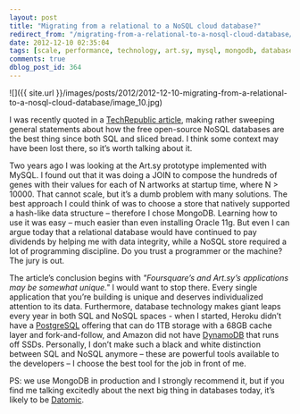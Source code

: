 ```yaml
---
layout: post
title: "Migrating from a relational to a NoSQL cloud database?"
redirect_from: "/migrating-from-a-relational-to-a-nosql-cloud-database/"
date: 2012-12-10 02:35:04
tags: [scale, performance, technology, art.sy, mysql, mongodb, databases]
comments: true
dblog_post_id: 364
---
```

![]({{ site.url }}/images/posts/2012/2012-12-10-migrating-from-a-relational-to-a-nosql-cloud-database/image_10.jpg)

I was recently quoted in a [TechRepublic article](http://www.techrepublic.com/blog/datacenter/migrating-from-a-relational-to-a-nosql-cloud-database/5904), making rather sweeping general statements about how the free open-source NoSQL databases are the best thing since both SQL and sliced bread. I think some context may have been lost there, so it’s worth talking about it.

Two years ago I was looking at the Art.sy prototype implemented with MySQL. I found out that it was doing a JOIN to compose the hundreds of genes with their values for each of N artworks at startup time, where N > 10000. That cannot scale, but it’s a dumb problem with many solutions. The best approach I could think of was to choose a store that natively supported a hash-like data structure – therefore I chose MongoDB. Learning how to use it was easy – much easier than even installing Oracle 11g. But even I can argue today that a relational database would have continued to pay dividends by helping me with data integrity, while a NoSQL store required a lot of programming discipline. Do you trust a programmer or the machine? The jury is out.

The article’s conclusion begins with _"Foursquare’s and Art.sy’s applications may be somewhat unique."_ I would want to stop there. Every single application that you’re building is unique and deserves individualized attention to its data. Furthermore, database technology makes giant leaps every year in both SQL and NoSQL spaces - when I started, Heroku didn’t have a [PostgreSQL](https://postgres.heroku.com/) offering that can do 1TB storage with a 68GB cache layer and fork-and-follow, and Amazon did not have [DynamoDB](http://aws.amazon.com/dynamodb/) that runs off SSDs. Personally, I don’t make such a black and white distinction between SQL and NoSQL anymore – these are powerful tools available to the developers – I choose the best tool for the job in front of me.

PS: we use MongoDB in production and I strongly recommend it, but if you find me talking excitedly about the next big thing in databases today, it’s likely to be [Datomic](http://www.datomic.com).
